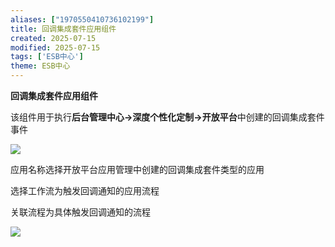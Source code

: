 ```yaml
---
aliases: ["1970550410736102199"]
title: 回调集成套件应用组件
created: 2025-07-15
modified: 2025-07-15
tags: ['ESB中心']
theme: ESB中心
---
```


**回调集成套件应用组件**

该组件用于执行**后台管理中心->深度个性化定制->开放平台**中创建的回调集成套件事件

**![](ac6078867e1dd71e3917e0e25d56768e.jpg)**

应用名称选择开放平台应用管理中创建的回调集成套件类型的应用

选择工作流为触发回调通知的应用流程

关联流程为具体触发回调通知的流程

![](5b0688adc8fcba0fafb6e3e25154a190.jpg)